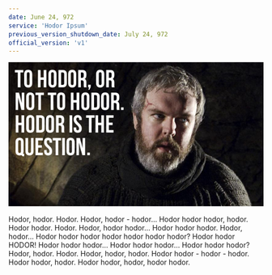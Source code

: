 ```yaml
---
date: June 24, 972
service: 'Hodor Ipsum'
previous_version_shutdown_date: July 24, 972
official_version: 'v1'
---
```


![Hodor](img/hodor.png)

Hodor, hodor. Hodor. Hodor, hodor - hodor... Hodor hodor hodor, hodor. Hodor hodor. Hodor. Hodor, hodor hodor... Hodor hodor hodor. Hodor, hodor... Hodor hodor hodor hodor hodor hodor hodor? Hodor hodor HODOR! Hodor hodor hodor... Hodor hodor hodor... Hodor hodor hodor? Hodor, hodor. Hodor. Hodor, hodor, hodor. Hodor hodor - hodor - hodor. Hodor hodor, hodor. Hodor hodor, hodor, hodor hodor.
